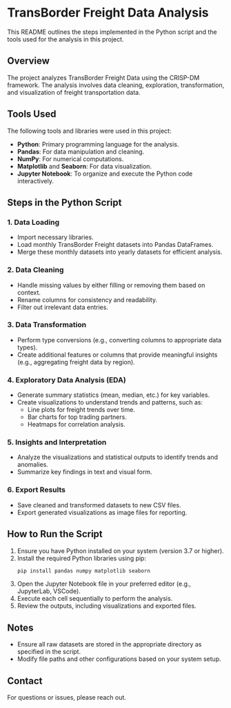 # TransBorder Freight Data Analysis

This README outlines the steps implemented in the Python script and the tools used for the analysis in this project.

## Overview
The project analyzes TransBorder Freight Data using the CRISP-DM framework. The analysis involves data cleaning, exploration, transformation, and visualization of freight transportation data.

## Tools Used
The following tools and libraries were used in this project:

- **Python**: Primary programming language for the analysis.
- **Pandas**: For data manipulation and cleaning.
- **NumPy**: For numerical computations.
- **Matplotlib** and **Seaborn**: For data visualization.
- **Jupyter Notebook**: To organize and execute the Python code interactively.

## Steps in the Python Script

### 1. **Data Loading**
- Import necessary libraries.
- Load monthly TransBorder Freight datasets into Pandas DataFrames.
- Merge these monthly datasets into yearly datasets for efficient analysis.

### 2. **Data Cleaning**
- Handle missing values by either filling or removing them based on context.
- Rename columns for consistency and readability.
- Filter out irrelevant data entries.

### 3. **Data Transformation**
- Perform type conversions (e.g., converting columns to appropriate data types).
- Create additional features or columns that provide meaningful insights (e.g., aggregating freight data by region).

### 4. **Exploratory Data Analysis (EDA)**
- Generate summary statistics (mean, median, etc.) for key variables.
- Create visualizations to understand trends and patterns, such as:
  - Line plots for freight trends over time.
  - Bar charts for top trading partners.
  - Heatmaps for correlation analysis.

### 5. **Insights and Interpretation**
- Analyze the visualizations and statistical outputs to identify trends and anomalies.
- Summarize key findings in text and visual form.

### 6. **Export Results**
- Save cleaned and transformed datasets to new CSV files.
- Export generated visualizations as image files for reporting.

## How to Run the Script

1. Ensure you have Python installed on your system (version 3.7 or higher).
2. Install the required Python libraries using pip:
   ```bash
   pip install pandas numpy matplotlib seaborn
   ```
3. Open the Jupyter Notebook file in your preferred editor (e.g., JupyterLab, VSCode).
4. Execute each cell sequentially to perform the analysis.
5. Review the outputs, including visualizations and exported files.

## Notes
- Ensure all raw datasets are stored in the appropriate directory as specified in the script.
- Modify file paths and other configurations based on your system setup.

## Contact
For questions or issues, please reach out. 
